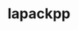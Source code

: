---
title: "lapackpp"
layout: cache
categories: [package, develop]
meta: {"compilers": ["cce@18.0.0", "gcc@11.4.0", "intel-oneapi-compilers@2025.1.0"], "num_specs": 121, "num_specs_by_stack": {"e4s": 67, "e4s-cray-rhel": 11, "e4s-neoverse-v2": 28, "e4s-oneapi": 15, "root": 121}, "oss": ["rhel8", "ubuntu22.04"], "platforms": ["linux"], "stacks": ["e4s", "e4s-cray-rhel", "e4s-neoverse-v2", "e4s-oneapi", "root"], "targets": ["neoverse_v2", "x86_64_v3"], "versions": ["2024.10.26"]}
spec_details: [{"compiler": "gcc@11.4.0", "hash": "2am6b25xgzrtehzpkh7sz2hjikqwtdkt", "os": "ubuntu22.04", "platform": "linux", "size": "-", "stacks": ["e4s", "root"], "target": "x86_64_v3", "variants": ["build_system=cmake", "build_type=Release", "~cuda", "generator=make", "~ipo", "~rocm", "+shared", "~sycl"], "versions": ["2024.10.26"]}, {"compiler": "gcc@11.4.0", "hash": "2p5kqngizk4hbfkeehpszgk6sxsvggzm", "os": "ubuntu22.04", "platform": "linux", "size": "-", "stacks": ["e4s", "root"], "target": "x86_64_v3", "variants": ["build_system=cmake", "build_type=Release", "~cuda", "generator=make", "~ipo", "~rocm", "+shared", "~sycl"], "versions": ["2024.10.26"]}, {"compiler": "cce@18.0.0", "hash": "2wd7jcrmb4leuca7rfkkukjtyiqsf2z7", "os": "rhel8", "platform": "linux", "size": "-", "stacks": ["e4s-cray-rhel", "root"], "target": "x86_64_v3", "variants": ["build_system=cmake", "build_type=Release", "~cuda", "generator=make", "~ipo", "~rocm", "+shared", "~sycl"], "versions": ["2024.10.26"]}, {"compiler": "gcc@11.4.0", "hash": "3sulznzfmpxrm52733gpu4xs3nfdwnwg", "os": "ubuntu22.04", "platform": "linux", "size": "-", "stacks": ["e4s", "root"], "target": "x86_64_v3", "variants": ["build_system=cmake", "build_type=Release", "+cuda", "cuda_arch:=80", "generator=make", "~ipo", "~rocm", "+shared", "~sycl"], "versions": ["2024.10.26"]}, {"compiler": "gcc@11.4.0", "hash": "3uwbhh2uynlnrkicyivd5w7ewrjaddrf", "os": "ubuntu22.04", "platform": "linux", "size": "-", "stacks": ["e4s-neoverse-v2", "root"], "target": "neoverse_v2", "variants": ["build_system=cmake", "build_type=Release", "~cuda", "generator=make", "~ipo", "~rocm", "+shared", "~sycl"], "versions": ["2024.10.26"]}, {"compiler": "gcc@11.4.0", "hash": "42jaxk6fa4tdiarbklhwxvblfhrbklne", "os": "ubuntu22.04", "platform": "linux", "size": "-", "stacks": ["e4s", "root"], "target": "x86_64_v3", "variants": ["build_system=cmake", "build_type=Release", "~cuda", "generator=make", "~ipo", "~rocm", "+shared", "~sycl"], "versions": ["2024.10.26"]}, {"compiler": "gcc@11.4.0", "hash": "4k3ugr3j6fzuwp37q744lrbog7fewbia", "os": "ubuntu22.04", "platform": "linux", "size": "-", "stacks": ["e4s-neoverse-v2", "root"], "target": "neoverse_v2", "variants": ["build_system=cmake", "build_type=Release", "~cuda", "generator=make", "~ipo", "~rocm", "+shared", "~sycl"], "versions": ["2024.10.26"]}, {"compiler": "gcc@11.4.0", "hash": "4q467dppm5bkh6hc7xgrk3q345imptw6", "os": "ubuntu22.04", "platform": "linux", "size": "-", "stacks": ["e4s-neoverse-v2", "root"], "target": "neoverse_v2", "variants": ["build_system=cmake", "build_type=Release", "+cuda", "cuda_arch:=90", "generator=make", "~ipo", "~rocm", "+shared", "~sycl"], "versions": ["2024.10.26"]}, {"compiler": "gcc@11.4.0", "hash": "4qwp4frk4hiojaykid6eyksacbdlpjkg", "os": "ubuntu22.04", "platform": "linux", "size": "-", "stacks": ["e4s-neoverse-v2", "root"], "target": "neoverse_v2", "variants": ["build_system=cmake", "build_type=Release", "~cuda", "generator=make", "~ipo", "~rocm", "+shared", "~sycl"], "versions": ["2024.10.26"]}, {"compiler": "gcc@11.4.0", "hash": "4tyodbnk2pc7xqwhd7ffahxo36pwnijl", "os": "ubuntu22.04", "platform": "linux", "size": "-", "stacks": ["e4s", "root"], "target": "x86_64_v3", "variants": ["build_system=cmake", "build_type=Release", "~cuda", "generator=make", "~ipo", "~rocm", "+shared", "~sycl"], "versions": ["2024.10.26"]}, {"compiler": "gcc@11.4.0", "hash": "4y2ygo43jlyhnef2qkiapqsdk2eqd5jw", "os": "ubuntu22.04", "platform": "linux", "size": "-", "stacks": ["e4s", "root"], "target": "x86_64_v3", "variants": ["amdgpu_target:=gfx90a", "build_system=cmake", "build_type=Release", "~cuda", "generator=make", "~ipo", "+rocm", "+shared", "~sycl"], "versions": ["2024.10.26"]}, {"compiler": "gcc@11.4.0", "hash": "5hnnazt34jzzwl5nfi52wmdldhong7o7", "os": "ubuntu22.04", "platform": "linux", "size": "-", "stacks": ["e4s-neoverse-v2", "root"], "target": "neoverse_v2", "variants": ["build_system=cmake", "build_type=Release", "~cuda", "generator=make", "~ipo", "~rocm", "+shared", "~sycl"], "versions": ["2024.10.26"]}, {"compiler": "gcc@11.4.0", "hash": "5p5icyu64eqscgtro32j2cussv7iixmn", "os": "ubuntu22.04", "platform": "linux", "size": "-", "stacks": ["e4s", "root"], "target": "x86_64_v3", "variants": ["build_system=cmake", "build_type=Release", "+cuda", "cuda_arch:=90", "generator=make", "~ipo", "~rocm", "+shared", "~sycl"], "versions": ["2024.10.26"]}, {"compiler": "gcc@11.4.0", "hash": "5rrhtubv2kbop52f7tdudgp3y62npqb3", "os": "ubuntu22.04", "platform": "linux", "size": "-", "stacks": ["e4s", "root"], "target": "x86_64_v3", "variants": ["amdgpu_target:=gfx90a", "build_system=cmake", "build_type=Release", "~cuda", "generator=make", "~ipo", "+rocm", "+shared", "~sycl"], "versions": ["2024.10.26"]}, {"compiler": "intel-oneapi-compilers@2025.1.0", "hash": "5v7grtd464rjqoyaqf7zkapghez6obvz", "os": "ubuntu22.04", "platform": "linux", "size": "-", "stacks": ["e4s-oneapi", "root"], "target": "x86_64_v3", "variants": ["build_system=cmake", "build_type=Release", "~cuda", "generator=make", "~ipo", "~rocm", "+shared", "~sycl"], "versions": ["2024.10.26"]}, {"compiler": "gcc@11.4.0", "hash": "67erbgxln7ikciyt6ulat3cqs63y4yv5", "os": "ubuntu22.04", "platform": "linux", "size": "-", "stacks": ["e4s-neoverse-v2", "root"], "target": "neoverse_v2", "variants": ["build_system=cmake", "build_type=Release", "+cuda", "cuda_arch:=90", "generator=make", "~ipo", "~rocm", "+shared", "~sycl"], "versions": ["2024.10.26"]}, {"compiler": "gcc@11.4.0", "hash": "776zdkn2fgupzga6ce5r3menmun3ylo6", "os": "ubuntu22.04", "platform": "linux", "size": "-", "stacks": ["e4s", "root"], "target": "x86_64_v3", "variants": ["build_system=cmake", "build_type=Release", "+cuda", "cuda_arch:=90", "generator=make", "~ipo", "~rocm", "+shared", "~sycl"], "versions": ["2024.10.26"]}, {"compiler": "gcc@11.4.0", "hash": "77yg4aqoyol3bf24qe52bdldma6pwzwr", "os": "ubuntu22.04", "platform": "linux", "size": "-", "stacks": ["e4s", "root"], "target": "x86_64_v3", "variants": ["amdgpu_target:=gfx90a", "build_system=cmake", "build_type=Release", "~cuda", "generator=make", "~ipo", "+rocm", "+shared", "~sycl"], "versions": ["2024.10.26"]}, {"compiler": "gcc@11.4.0", "hash": "7akge2piuufbqgtmsfjdhe6jpbfo6i2z", "os": "ubuntu22.04", "platform": "linux", "size": "-", "stacks": ["e4s", "root"], "target": "x86_64_v3", "variants": ["build_system=cmake", "build_type=Release", "+cuda", "cuda_arch:=90", "generator=make", "~ipo", "~rocm", "+shared", "~sycl"], "versions": ["2024.10.26"]}, {"compiler": "cce@18.0.0", "hash": "aiwgfaqcuuyukhb4dihmxq3y2ehsxlko", "os": "rhel8", "platform": "linux", "size": "-", "stacks": ["e4s-cray-rhel", "root"], "target": "x86_64_v3", "variants": ["build_system=cmake", "build_type=Release", "~cuda", "generator=make", "~ipo", "~rocm", "+shared", "~sycl"], "versions": ["2024.10.26"]}, {"compiler": "intel-oneapi-compilers@2025.1.0", "hash": "atldquewgapyjjcm63unse7y6kleloaw", "os": "ubuntu22.04", "platform": "linux", "size": "-", "stacks": ["e4s-oneapi", "root"], "target": "x86_64_v3", "variants": ["build_system=cmake", "build_type=Release", "~cuda", "generator=make", "~ipo", "~rocm", "+shared", "~sycl"], "versions": ["2024.10.26"]}, {"compiler": "gcc@11.4.0", "hash": "bafp2xwm7o5mtec64cuphpcifxboufir", "os": "ubuntu22.04", "platform": "linux", "size": "-", "stacks": ["e4s", "root"], "target": "x86_64_v3", "variants": ["build_system=cmake", "build_type=Release", "+cuda", "cuda_arch:=90", "generator=make", "~ipo", "~rocm", "+shared", "~sycl"], "versions": ["2024.10.26"]}, {"compiler": "gcc@11.4.0", "hash": "bahl3lpe7xslakx6uueum4duwpclz3ix", "os": "ubuntu22.04", "platform": "linux", "size": "-", "stacks": ["e4s", "root"], "target": "x86_64_v3", "variants": ["amdgpu_target:=gfx90a", "build_system=cmake", "build_type=Release", "~cuda", "generator=make", "~ipo", "+rocm", "+shared", "~sycl"], "versions": ["2024.10.26"]}, {"compiler": "gcc@11.4.0", "hash": "bcxflqolruge6b4n6ohy6y25e3edqk2c", "os": "ubuntu22.04", "platform": "linux", "size": "-", "stacks": ["e4s", "root"], "target": "x86_64_v3", "variants": ["build_system=cmake", "build_type=Release", "~cuda", "generator=make", "~ipo", "~rocm", "+shared", "~sycl"], "versions": ["2024.10.26"]}, {"compiler": "gcc@11.4.0", "hash": "bkbssx3euby7prv4bau7gqjqbqgfrxt5", "os": "ubuntu22.04", "platform": "linux", "size": "-", "stacks": ["e4s-neoverse-v2", "root"], "target": "neoverse_v2", "variants": ["build_system=cmake", "build_type=Release", "+cuda", "cuda_arch:=90", "generator=make", "~ipo", "~rocm", "+shared", "~sycl"], "versions": ["2024.10.26"]}, {"compiler": "intel-oneapi-compilers@2025.1.0", "hash": "bkrn5lvz6e2244bbtgzvas42cmdou4gy", "os": "ubuntu22.04", "platform": "linux", "size": "-", "stacks": ["e4s-oneapi", "root"], "target": "x86_64_v3", "variants": ["build_system=cmake", "build_type=Release", "~cuda", "generator=make", "~ipo", "~rocm", "+shared", "~sycl"], "versions": ["2024.10.26"]}, {"compiler": "cce@18.0.0", "hash": "bvmsj4exbjqwn6u2gj7tryhxddo5nt3d", "os": "rhel8", "platform": "linux", "size": "-", "stacks": ["e4s-cray-rhel", "root"], "target": "x86_64_v3", "variants": ["build_system=cmake", "build_type=Release", "~cuda", "generator=make", "~ipo", "~rocm", "+shared", "~sycl"], "versions": ["2024.10.26"]}, {"compiler": "gcc@11.4.0", "hash": "bxfr2usswvgaeidr4r6rsldmqt362bno", "os": "ubuntu22.04", "platform": "linux", "size": "-", "stacks": ["e4s-neoverse-v2", "root"], "target": "neoverse_v2", "variants": ["build_system=cmake", "build_type=Release", "+cuda", "cuda_arch:=90", "generator=make", "~ipo", "~rocm", "+shared", "~sycl"], "versions": ["2024.10.26"]}, {"compiler": "gcc@11.4.0", "hash": "c6zt4rmrun6e6vpry22qrjgmcob6ninc", "os": "ubuntu22.04", "platform": "linux", "size": "-", "stacks": ["e4s", "root"], "target": "x86_64_v3", "variants": ["amdgpu_target:=gfx90a", "build_system=cmake", "build_type=Release", "~cuda", "generator=make", "~ipo", "+rocm", "+shared", "~sycl"], "versions": ["2024.10.26"]}, {"compiler": "intel-oneapi-compilers@2025.1.0", "hash": "cf4ky24qfgr5or5j7os4funvuqjzq7mu", "os": "ubuntu22.04", "platform": "linux", "size": "-", "stacks": ["e4s-oneapi", "root"], "target": "x86_64_v3", "variants": ["build_system=cmake", "build_type=Release", "~cuda", "generator=make", "~ipo", "~rocm", "+shared", "~sycl"], "versions": ["2024.10.26"]}, {"compiler": "intel-oneapi-compilers@2025.1.0", "hash": "ckmle3ermlbpl5n6dopq4tser47zvcpt", "os": "ubuntu22.04", "platform": "linux", "size": "-", "stacks": ["e4s-oneapi", "root"], "target": "x86_64_v3", "variants": ["build_system=cmake", "build_type=Release", "~cuda", "generator=make", "~ipo", "~rocm", "+shared", "~sycl"], "versions": ["2024.10.26"]}, {"compiler": "cce@18.0.0", "hash": "cmkakozc57lh3w2wrnzmbp66rmbsm6ef", "os": "rhel8", "platform": "linux", "size": "-", "stacks": ["e4s-cray-rhel", "root"], "target": "x86_64_v3", "variants": ["build_system=cmake", "build_type=Release", "~cuda", "generator=make", "~ipo", "~rocm", "+shared", "~sycl"], "versions": ["2024.10.26"]}, {"compiler": "gcc@11.4.0", "hash": "cqjgudv4qbdjempxtgxws2nbua56miif", "os": "ubuntu22.04", "platform": "linux", "size": "-", "stacks": ["e4s-neoverse-v2", "root"], "target": "neoverse_v2", "variants": ["build_system=cmake", "build_type=Release", "+cuda", "cuda_arch:=90", "generator=make", "~ipo", "~rocm", "+shared", "~sycl"], "versions": ["2024.10.26"]}, {"compiler": "gcc@11.4.0", "hash": "cqks4xhu5lfz57hlpw5lcxfsk4ifgb3t", "os": "ubuntu22.04", "platform": "linux", "size": "-", "stacks": ["e4s", "root"], "target": "x86_64_v3", "variants": ["build_system=cmake", "build_type=Release", "+cuda", "cuda_arch:=80", "generator=make", "~ipo", "~rocm", "+shared", "~sycl"], "versions": ["2024.10.26"]}, {"compiler": "intel-oneapi-compilers@2025.1.0", "hash": "czoi2qhvyaky7lwt56xt2j5v6rili4iv", "os": "ubuntu22.04", "platform": "linux", "size": "-", "stacks": ["e4s-oneapi", "root"], "target": "x86_64_v3", "variants": ["build_system=cmake", "build_type=Release", "~cuda", "generator=make", "~ipo", "~rocm", "+shared", "~sycl"], "versions": ["2024.10.26"]}, {"compiler": "gcc@11.4.0", "hash": "drgghoi4d44rtkf4gfwz3qjybpfpp36h", "os": "ubuntu22.04", "platform": "linux", "size": "-", "stacks": ["e4s", "root"], "target": "x86_64_v3", "variants": ["amdgpu_target:=gfx90a", "build_system=cmake", "build_type=Release", "~cuda", "generator=make", "~ipo", "+rocm", "+shared", "~sycl"], "versions": ["2024.10.26"]}, {"compiler": "gcc@11.4.0", "hash": "dxuw6nqzttrmwtgwh3fjet4f2e2pe23v", "os": "ubuntu22.04", "platform": "linux", "size": "-", "stacks": ["e4s", "root"], "target": "x86_64_v3", "variants": ["build_system=cmake", "build_type=Release", "+cuda", "cuda_arch:=80", "generator=make", "~ipo", "~rocm", "+shared", "~sycl"], "versions": ["2024.10.26"]}, {"compiler": "gcc@11.4.0", "hash": "e5f2dtcqf3up7hegdz7zkud3caliaq6u", "os": "ubuntu22.04", "platform": "linux", "size": "-", "stacks": ["e4s", "root"], "target": "x86_64_v3", "variants": ["build_system=cmake", "build_type=Release", "+cuda", "cuda_arch:=90", "generator=make", "~ipo", "~rocm", "+shared", "~sycl"], "versions": ["2024.10.26"]}, {"compiler": "gcc@11.4.0", "hash": "e7cqhnka52dgmk5kpot7sfz75rj4g32b", "os": "ubuntu22.04", "platform": "linux", "size": "-", "stacks": ["e4s", "root"], "target": "x86_64_v3", "variants": ["amdgpu_target:=gfx90a", "build_system=cmake", "build_type=Release", "~cuda", "generator=make", "~ipo", "+rocm", "+shared", "~sycl"], "versions": ["2024.10.26"]}, {"compiler": "gcc@11.4.0", "hash": "eqd3xinll6vq5zclc7ljyb6fbltjwsw5", "os": "ubuntu22.04", "platform": "linux", "size": "-", "stacks": ["e4s", "root"], "target": "x86_64_v3", "variants": ["build_system=cmake", "build_type=Release", "~cuda", "generator=make", "~ipo", "~rocm", "+shared", "~sycl"], "versions": ["2024.10.26"]}, {"compiler": "gcc@11.4.0", "hash": "etvoufd42mfkl3sdxrwrsw2j2rypfgo5", "os": "ubuntu22.04", "platform": "linux", "size": "-", "stacks": ["e4s", "root"], "target": "x86_64_v3", "variants": ["build_system=cmake", "build_type=Release", "+cuda", "cuda_arch:=80", "generator=make", "~ipo", "~rocm", "+shared", "~sycl"], "versions": ["2024.10.26"]}, {"compiler": "gcc@11.4.0", "hash": "f45zblmpae4e7azq3p4bx6ffj3fyun4k", "os": "ubuntu22.04", "platform": "linux", "size": "-", "stacks": ["e4s", "root"], "target": "x86_64_v3", "variants": ["amdgpu_target:=gfx90a", "build_system=cmake", "build_type=Release", "~cuda", "generator=make", "~ipo", "+rocm", "+shared", "~sycl"], "versions": ["2024.10.26"]}, {"compiler": "cce@18.0.0", "hash": "f6sgeanmgfeiaijorsagzrnx46td4bdl", "os": "rhel8", "platform": "linux", "size": "-", "stacks": ["e4s-cray-rhel", "root"], "target": "x86_64_v3", "variants": ["build_system=cmake", "build_type=Release", "~cuda", "generator=make", "~ipo", "~rocm", "+shared", "~sycl"], "versions": ["2024.10.26"]}, {"compiler": "cce@18.0.0", "hash": "feolkyoqidf237bib7ozkg57sycenlgg", "os": "rhel8", "platform": "linux", "size": "-", "stacks": ["e4s-cray-rhel", "root"], "target": "x86_64_v3", "variants": ["build_system=cmake", "build_type=Release", "~cuda", "generator=make", "~ipo", "~rocm", "+shared", "~sycl"], "versions": ["2024.10.26"]}, {"compiler": "gcc@11.4.0", "hash": "fh4djeybxr7lmkigtbke6khcj76e4zny", "os": "ubuntu22.04", "platform": "linux", "size": "-", "stacks": ["e4s", "root"], "target": "x86_64_v3", "variants": ["build_system=cmake", "build_type=Release", "+cuda", "cuda_arch:=90", "generator=make", "~ipo", "~rocm", "+shared", "~sycl"], "versions": ["2024.10.26"]}, {"compiler": "gcc@11.4.0", "hash": "fhutqb2f6obql76elp53ubov6hcykjzb", "os": "ubuntu22.04", "platform": "linux", "size": "-", "stacks": ["e4s", "root"], "target": "x86_64_v3", "variants": ["build_system=cmake", "build_type=Release", "+cuda", "cuda_arch:=90", "generator=make", "~ipo", "~rocm", "+shared", "~sycl"], "versions": ["2024.10.26"]}, {"compiler": "cce@18.0.0", "hash": "fjcwliqbqaycewbkkl2ui2akv66zdm3w", "os": "rhel8", "platform": "linux", "size": "-", "stacks": ["e4s-cray-rhel", "root"], "target": "x86_64_v3", "variants": ["build_system=cmake", "build_type=Release", "~cuda", "generator=make", "~ipo", "~rocm", "+shared", "~sycl"], "versions": ["2024.10.26"]}, {"compiler": "gcc@11.4.0", "hash": "fk5imfefuqa5t6udwqznthh62tmnvcfw", "os": "ubuntu22.04", "platform": "linux", "size": "-", "stacks": ["e4s-neoverse-v2", "root"], "target": "neoverse_v2", "variants": ["build_system=cmake", "build_type=Release", "~cuda", "generator=make", "~ipo", "~rocm", "+shared", "~sycl"], "versions": ["2024.10.26"]}, {"compiler": "gcc@11.4.0", "hash": "fk5jammqsqdlotduqbks676oi5k2uxk6", "os": "ubuntu22.04", "platform": "linux", "size": "-", "stacks": ["e4s", "root"], "target": "x86_64_v3", "variants": ["build_system=cmake", "build_type=Release", "+cuda", "cuda_arch:=90", "generator=make", "~ipo", "~rocm", "+shared", "~sycl"], "versions": ["2024.10.26"]}, {"compiler": "gcc@11.4.0", "hash": "fodpv4isae2ym3a7soots4bdrodswfka", "os": "ubuntu22.04", "platform": "linux", "size": "-", "stacks": ["e4s", "root"], "target": "x86_64_v3", "variants": ["amdgpu_target:=gfx90a", "build_system=cmake", "build_type=Release", "~cuda", "generator=make", "~ipo", "+rocm", "+shared", "~sycl"], "versions": ["2024.10.26"]}, {"compiler": "gcc@11.4.0", "hash": "fzgxwkx4yubpcvizk3xem246vlqi4rdp", "os": "ubuntu22.04", "platform": "linux", "size": "-", "stacks": ["e4s", "root"], "target": "x86_64_v3", "variants": ["amdgpu_target:=gfx90a", "build_system=cmake", "build_type=Release", "~cuda", "generator=make", "~ipo", "+rocm", "+shared", "~sycl"], "versions": ["2024.10.26"]}, {"compiler": "gcc@11.4.0", "hash": "g3fjq2fpdn76flpu26yujfkkm2xdv36v", "os": "ubuntu22.04", "platform": "linux", "size": "-", "stacks": ["e4s", "root"], "target": "x86_64_v3", "variants": ["build_system=cmake", "build_type=Release", "+cuda", "cuda_arch:=80", "generator=make", "~ipo", "~rocm", "+shared", "~sycl"], "versions": ["2024.10.26"]}, {"compiler": "gcc@11.4.0", "hash": "ggm7xxvl5fq632koihjvpxa34fwgviws", "os": "ubuntu22.04", "platform": "linux", "size": "-", "stacks": ["e4s", "root"], "target": "x86_64_v3", "variants": ["amdgpu_target:=gfx90a", "build_system=cmake", "build_type=Release", "~cuda", "generator=make", "~ipo", "+rocm", "+shared", "~sycl"], "versions": ["2024.10.26"]}, {"compiler": "gcc@11.4.0", "hash": "gqxeujw5kcbj7lysdwomfoabkros3k2p", "os": "ubuntu22.04", "platform": "linux", "size": "-", "stacks": ["e4s", "root"], "target": "x86_64_v3", "variants": ["amdgpu_target:=gfx90a", "build_system=cmake", "build_type=Release", "~cuda", "generator=make", "~ipo", "+rocm", "+shared", "~sycl"], "versions": ["2024.10.26"]}, {"compiler": "gcc@11.4.0", "hash": "gyithhd5raf5mateurtjkbs7un23wowj", "os": "ubuntu22.04", "platform": "linux", "size": "-", "stacks": ["e4s-neoverse-v2", "root"], "target": "neoverse_v2", "variants": ["build_system=cmake", "build_type=Release", "~cuda", "generator=make", "~ipo", "~rocm", "+shared", "~sycl"], "versions": ["2024.10.26"]}, {"compiler": "gcc@11.4.0", "hash": "h7hdr3deezlvhaulb5wwcgat5ubb6iaq", "os": "ubuntu22.04", "platform": "linux", "size": "-", "stacks": ["e4s", "root"], "target": "x86_64_v3", "variants": ["build_system=cmake", "build_type=Release", "+cuda", "cuda_arch:=80", "generator=make", "~ipo", "~rocm", "+shared", "~sycl"], "versions": ["2024.10.26"]}, {"compiler": "gcc@11.4.0", "hash": "hhhssmqmcuortgpheckkurqto453em3k", "os": "ubuntu22.04", "platform": "linux", "size": "-", "stacks": ["e4s", "root"], "target": "x86_64_v3", "variants": ["build_system=cmake", "build_type=Release", "+cuda", "cuda_arch:=90", "generator=make", "~ipo", "~rocm", "+shared", "~sycl"], "versions": ["2024.10.26"]}, {"compiler": "gcc@11.4.0", "hash": "hxtgkh2s6dy3at55r5tgu2htzdjr6kub", "os": "ubuntu22.04", "platform": "linux", "size": "-", "stacks": ["e4s-neoverse-v2", "root"], "target": "neoverse_v2", "variants": ["build_system=cmake", "build_type=Release", "~cuda", "generator=make", "~ipo", "~rocm", "+shared", "~sycl"], "versions": ["2024.10.26"]}, {"compiler": "gcc@11.4.0", "hash": "i74f3cvojn56kopn6onbs7bx5b7rd75v", "os": "ubuntu22.04", "platform": "linux", "size": "-", "stacks": ["e4s", "root"], "target": "x86_64_v3", "variants": ["build_system=cmake", "build_type=Release", "+cuda", "cuda_arch:=90", "generator=make", "~ipo", "~rocm", "+shared", "~sycl"], "versions": ["2024.10.26"]}, {"compiler": "gcc@11.4.0", "hash": "imeqywee4htph6qanbvlualwvdr53vu5", "os": "ubuntu22.04", "platform": "linux", "size": "-", "stacks": ["e4s", "root"], "target": "x86_64_v3", "variants": ["build_system=cmake", "build_type=Release", "~cuda", "generator=make", "~ipo", "~rocm", "+shared", "~sycl"], "versions": ["2024.10.26"]}, {"compiler": "gcc@11.4.0", "hash": "irtwpkd6bzu5dbiubbhk3s26u34ba2by", "os": "ubuntu22.04", "platform": "linux", "size": "-", "stacks": ["e4s", "root"], "target": "x86_64_v3", "variants": ["build_system=cmake", "build_type=Release", "+cuda", "cuda_arch:=80", "generator=make", "~ipo", "~rocm", "+shared", "~sycl"], "versions": ["2024.10.26"]}, {"compiler": "cce@18.0.0", "hash": "iv5u3xffyqo5xmqo7wfzmkp4ch4kjvlh", "os": "rhel8", "platform": "linux", "size": "-", "stacks": ["e4s-cray-rhel", "root"], "target": "x86_64_v3", "variants": ["build_system=cmake", "build_type=Release", "~cuda", "generator=make", "~ipo", "~rocm", "+shared", "~sycl"], "versions": ["2024.10.26"]}, {"compiler": "gcc@11.4.0", "hash": "ivw32xvazexv5xguawlndned2cxwtd2r", "os": "ubuntu22.04", "platform": "linux", "size": "-", "stacks": ["e4s", "root"], "target": "x86_64_v3", "variants": ["build_system=cmake", "build_type=Release", "+cuda", "cuda_arch:=80", "generator=make", "~ipo", "~rocm", "+shared", "~sycl"], "versions": ["2024.10.26"]}, {"compiler": "gcc@11.4.0", "hash": "iyzauo3munqyujjfit6wnec2llibeav4", "os": "ubuntu22.04", "platform": "linux", "size": "-", "stacks": ["e4s-neoverse-v2", "root"], "target": "neoverse_v2", "variants": ["build_system=cmake", "build_type=Release", "+cuda", "cuda_arch:=90", "generator=make", "~ipo", "~rocm", "+shared", "~sycl"], "versions": ["2024.10.26"]}, {"compiler": "gcc@11.4.0", "hash": "jek4mn46u6zhaviacptwhhbxev37hwpw", "os": "ubuntu22.04", "platform": "linux", "size": "-", "stacks": ["e4s", "root"], "target": "x86_64_v3", "variants": ["amdgpu_target:=gfx90a", "build_system=cmake", "build_type=Release", "~cuda", "generator=make", "~ipo", "+rocm", "+shared", "~sycl"], "versions": ["2024.10.26"]}, {"compiler": "gcc@11.4.0", "hash": "jlne5gqvddviahmbadjkpvxr4xndk4mg", "os": "ubuntu22.04", "platform": "linux", "size": "-", "stacks": ["e4s", "root"], "target": "x86_64_v3", "variants": ["amdgpu_target:=gfx90a", "build_system=cmake", "build_type=Release", "~cuda", "generator=make", "~ipo", "+rocm", "+shared", "~sycl"], "versions": ["2024.10.26"]}, {"compiler": "gcc@11.4.0", "hash": "jsrir2pksxjerordsnkdctudm52qeqq6", "os": "ubuntu22.04", "platform": "linux", "size": "-", "stacks": ["e4s", "root"], "target": "x86_64_v3", "variants": ["build_system=cmake", "build_type=Release", "+cuda", "cuda_arch:=90", "generator=make", "~ipo", "~rocm", "+shared", "~sycl"], "versions": ["2024.10.26"]}, {"compiler": "gcc@11.4.0", "hash": "k75oty466omx56f2gev25bph75kohr24", "os": "ubuntu22.04", "platform": "linux", "size": "-", "stacks": ["e4s", "root"], "target": "x86_64_v3", "variants": ["build_system=cmake", "build_type=Release", "~cuda", "generator=make", "~ipo", "~rocm", "+shared", "~sycl"], "versions": ["2024.10.26"]}, {"compiler": "gcc@11.4.0", "hash": "lbxqqhvqx76r7ny4gz72hevrp6w7jflw", "os": "ubuntu22.04", "platform": "linux", "size": "-", "stacks": ["e4s-neoverse-v2", "root"], "target": "neoverse_v2", "variants": ["build_system=cmake", "build_type=Release", "~cuda", "generator=make", "~ipo", "~rocm", "+shared", "~sycl"], "versions": ["2024.10.26"]}, {"compiler": "gcc@11.4.0", "hash": "luqnyy6b7lldyaajrywo5ncrapfri7yy", "os": "ubuntu22.04", "platform": "linux", "size": "-", "stacks": ["e4s", "root"], "target": "x86_64_v3", "variants": ["build_system=cmake", "build_type=Release", "+cuda", "cuda_arch:=80", "generator=make", "~ipo", "~rocm", "+shared", "~sycl"], "versions": ["2024.10.26"]}, {"compiler": "intel-oneapi-compilers@2025.1.0", "hash": "lxkweeq4yd2ama3dytckrtf2xgl24h65", "os": "ubuntu22.04", "platform": "linux", "size": "-", "stacks": ["e4s-oneapi", "root"], "target": "x86_64_v3", "variants": ["build_system=cmake", "build_type=Release", "~cuda", "generator=make", "~ipo", "~rocm", "+shared", "~sycl"], "versions": ["2024.10.26"]}, {"compiler": "gcc@11.4.0", "hash": "lysqx24u7csklrihrmlja4mwlfttrd7u", "os": "ubuntu22.04", "platform": "linux", "size": "-", "stacks": ["e4s", "root"], "target": "x86_64_v3", "variants": ["build_system=cmake", "build_type=Release", "+cuda", "cuda_arch:=80", "generator=make", "~ipo", "~rocm", "+shared", "~sycl"], "versions": ["2024.10.26"]}, {"compiler": "gcc@11.4.0", "hash": "lyugtgqqmriw3myhdwy46nmadczqtc7f", "os": "ubuntu22.04", "platform": "linux", "size": "-", "stacks": ["e4s-neoverse-v2", "root"], "target": "neoverse_v2", "variants": ["build_system=cmake", "build_type=Release", "+cuda", "cuda_arch:=90", "generator=make", "~ipo", "~rocm", "+shared", "~sycl"], "versions": ["2024.10.26"]}, {"compiler": "gcc@11.4.0", "hash": "mefo552jcw3f7pv4zqxfft7rhswvl3fb", "os": "ubuntu22.04", "platform": "linux", "size": "-", "stacks": ["e4s", "root"], "target": "x86_64_v3", "variants": ["build_system=cmake", "build_type=Release", "+cuda", "cuda_arch:=80", "generator=make", "~ipo", "~rocm", "+shared", "~sycl"], "versions": ["2024.10.26"]}, {"compiler": "gcc@11.4.0", "hash": "mjmxxmunuofido6oxauzxbeg7ytbhy64", "os": "ubuntu22.04", "platform": "linux", "size": "-", "stacks": ["e4s", "root"], "target": "x86_64_v3", "variants": ["amdgpu_target:=gfx90a", "build_system=cmake", "build_type=Release", "~cuda", "generator=make", "~ipo", "+rocm", "+shared", "~sycl"], "versions": ["2024.10.26"]}, {"compiler": "gcc@11.4.0", "hash": "mv57roklhra5whp7cxbovjvartuqvzss", "os": "ubuntu22.04", "platform": "linux", "size": "-", "stacks": ["e4s", "root"], "target": "x86_64_v3", "variants": ["build_system=cmake", "build_type=Release", "+cuda", "cuda_arch:=90", "generator=make", "~ipo", "~rocm", "+shared", "~sycl"], "versions": ["2024.10.26"]}, {"compiler": "gcc@11.4.0", "hash": "njhvltms7bliumbmpjvt5qvtpa4ehtee", "os": "ubuntu22.04", "platform": "linux", "size": "-", "stacks": ["e4s-neoverse-v2", "root"], "target": "neoverse_v2", "variants": ["build_system=cmake", "build_type=Release", "+cuda", "cuda_arch:=90", "generator=make", "~ipo", "~rocm", "+shared", "~sycl"], "versions": ["2024.10.26"]}, {"compiler": "gcc@11.4.0", "hash": "nsg7yrka5akmggacsggkw63k3q22nhlj", "os": "ubuntu22.04", "platform": "linux", "size": "-", "stacks": ["e4s-neoverse-v2", "root"], "target": "neoverse_v2", "variants": ["build_system=cmake", "build_type=Release", "+cuda", "cuda_arch:=90", "generator=make", "~ipo", "~rocm", "+shared", "~sycl"], "versions": ["2024.10.26"]}, {"compiler": "gcc@11.4.0", "hash": "o45ucqdtvz5xhcmjvkpjkdfdw5yvllv2", "os": "ubuntu22.04", "platform": "linux", "size": "-", "stacks": ["e4s-neoverse-v2", "root"], "target": "neoverse_v2", "variants": ["build_system=cmake", "build_type=Release", "+cuda", "cuda_arch:=90", "generator=make", "~ipo", "~rocm", "+shared", "~sycl"], "versions": ["2024.10.26"]}, {"compiler": "gcc@11.4.0", "hash": "o65eu56bsjtlokeelygoy2p7jcvc33za", "os": "ubuntu22.04", "platform": "linux", "size": "-", "stacks": ["e4s", "root"], "target": "x86_64_v3", "variants": ["build_system=cmake", "build_type=Release", "~cuda", "generator=make", "~ipo", "~rocm", "+shared", "~sycl"], "versions": ["2024.10.26"]}, {"compiler": "gcc@11.4.0", "hash": "oekoghndwecbda6a65cwfmnhujxxol7t", "os": "ubuntu22.04", "platform": "linux", "size": "-", "stacks": ["e4s-neoverse-v2", "root"], "target": "neoverse_v2", "variants": ["build_system=cmake", "build_type=Release", "~cuda", "generator=make", "~ipo", "~rocm", "+shared", "~sycl"], "versions": ["2024.10.26"]}, {"compiler": "intel-oneapi-compilers@2025.1.0", "hash": "p3fj2tbxa6d47b422vj66ov4f42bgxnp", "os": "ubuntu22.04", "platform": "linux", "size": "-", "stacks": ["e4s-oneapi", "root"], "target": "x86_64_v3", "variants": ["build_system=cmake", "build_type=Release", "~cuda", "generator=make", "~ipo", "~rocm", "+shared", "~sycl"], "versions": ["2024.10.26"]}, {"compiler": "gcc@11.4.0", "hash": "pesvw7qvbcbjqx5f6mzuz4bhb4wq53zq", "os": "ubuntu22.04", "platform": "linux", "size": "-", "stacks": ["e4s", "root"], "target": "x86_64_v3", "variants": ["build_system=cmake", "build_type=Release", "~cuda", "generator=make", "~ipo", "~rocm", "+shared", "~sycl"], "versions": ["2024.10.26"]}, {"compiler": "gcc@11.4.0", "hash": "pfarrlyhc2i5ux22jilwlmc2jnpnlupb", "os": "ubuntu22.04", "platform": "linux", "size": "-", "stacks": ["e4s-neoverse-v2", "root"], "target": "neoverse_v2", "variants": ["build_system=cmake", "build_type=Release", "~cuda", "generator=make", "~ipo", "~rocm", "+shared", "~sycl"], "versions": ["2024.10.26"]}, {"compiler": "gcc@11.4.0", "hash": "phxlv2t7mg2pkcyr5gmdlouqbnxeqlhs", "os": "ubuntu22.04", "platform": "linux", "size": "-", "stacks": ["e4s-neoverse-v2", "root"], "target": "neoverse_v2", "variants": ["build_system=cmake", "build_type=Release", "+cuda", "cuda_arch:=90", "generator=make", "~ipo", "~rocm", "+shared", "~sycl"], "versions": ["2024.10.26"]}, {"compiler": "gcc@11.4.0", "hash": "qi4gbxkjb2m5m5vz4zfh4jczmpt4fppn", "os": "ubuntu22.04", "platform": "linux", "size": "-", "stacks": ["e4s-neoverse-v2", "root"], "target": "neoverse_v2", "variants": ["build_system=cmake", "build_type=Release", "+cuda", "cuda_arch:=90", "generator=make", "~ipo", "~rocm", "+shared", "~sycl"], "versions": ["2024.10.26"]}, {"compiler": "gcc@11.4.0", "hash": "qmgzerht5ktagivgzr6wiuajqofnvvgh", "os": "ubuntu22.04", "platform": "linux", "size": "-", "stacks": ["e4s-neoverse-v2", "root"], "target": "neoverse_v2", "variants": ["build_system=cmake", "build_type=Release", "+cuda", "cuda_arch:=90", "generator=make", "~ipo", "~rocm", "+shared", "~sycl"], "versions": ["2024.10.26"]}, {"compiler": "gcc@11.4.0", "hash": "qmx2kjarcela4tbzdiwy2emhjo3vkqpy", "os": "ubuntu22.04", "platform": "linux", "size": "-", "stacks": ["e4s", "root"], "target": "x86_64_v3", "variants": ["build_system=cmake", "build_type=Release", "~cuda", "generator=make", "~ipo", "~rocm", "+shared", "~sycl"], "versions": ["2024.10.26"]}, {"compiler": "intel-oneapi-compilers@2025.1.0", "hash": "qxnxqbhazrvqkq24ibyd4md3amstsgtc", "os": "ubuntu22.04", "platform": "linux", "size": "-", "stacks": ["e4s-oneapi", "root"], "target": "x86_64_v3", "variants": ["build_system=cmake", "build_type=Release", "~cuda", "generator=make", "~ipo", "~rocm", "+shared", "~sycl"], "versions": ["2024.10.26"]}, {"compiler": "intel-oneapi-compilers@2025.1.0", "hash": "r6u6uxcl5boavxqi46agnfvf3vegcxcc", "os": "ubuntu22.04", "platform": "linux", "size": "-", "stacks": ["e4s-oneapi", "root"], "target": "x86_64_v3", "variants": ["build_system=cmake", "build_type=Release", "~cuda", "generator=make", "~ipo", "~rocm", "+shared", "~sycl"], "versions": ["2024.10.26"]}, {"compiler": "gcc@11.4.0", "hash": "rds46l7lhz7ypds7b6m2usu3ajshwu7a", "os": "ubuntu22.04", "platform": "linux", "size": "-", "stacks": ["e4s", "root"], "target": "x86_64_v3", "variants": ["amdgpu_target:=gfx90a", "build_system=cmake", "build_type=Release", "~cuda", "generator=make", "~ipo", "+rocm", "+shared", "~sycl"], "versions": ["2024.10.26"]}, {"compiler": "gcc@11.4.0", "hash": "re3fbfzbmgpkwyehaaow4p3h7vvtqnni", "os": "ubuntu22.04", "platform": "linux", "size": "-", "stacks": ["e4s-neoverse-v2", "root"], "target": "neoverse_v2", "variants": ["build_system=cmake", "build_type=Release", "+cuda", "cuda_arch:=90", "generator=make", "~ipo", "~rocm", "+shared", "~sycl"], "versions": ["2024.10.26"]}, {"compiler": "gcc@11.4.0", "hash": "ro4utevl2eaer2gz72ajbhhldjc36kxk", "os": "ubuntu22.04", "platform": "linux", "size": "-", "stacks": ["e4s", "root"], "target": "x86_64_v3", "variants": ["amdgpu_target:=gfx90a", "build_system=cmake", "build_type=Release", "~cuda", "generator=make", "~ipo", "+rocm", "+shared", "~sycl"], "versions": ["2024.10.26"]}, {"compiler": "intel-oneapi-compilers@2025.1.0", "hash": "rpdoqwlwpzstzqsd7fbu7y7gmaukuggb", "os": "ubuntu22.04", "platform": "linux", "size": "-", "stacks": ["e4s-oneapi", "root"], "target": "x86_64_v3", "variants": ["build_system=cmake", "build_type=Release", "~cuda", "generator=make", "~ipo", "~rocm", "+shared", "~sycl"], "versions": ["2024.10.26"]}, {"compiler": "gcc@11.4.0", "hash": "rqqi7pskbx6abfmloijjevdhqvpuqggb", "os": "ubuntu22.04", "platform": "linux", "size": "-", "stacks": ["e4s-neoverse-v2", "root"], "target": "neoverse_v2", "variants": ["build_system=cmake", "build_type=Release", "~cuda", "generator=make", "~ipo", "~rocm", "+shared", "~sycl"], "versions": ["2024.10.26"]}, {"compiler": "gcc@11.4.0", "hash": "sghncpxexchdkofdqwfobujdvbt2utjk", "os": "ubuntu22.04", "platform": "linux", "size": "-", "stacks": ["e4s-neoverse-v2", "root"], "target": "neoverse_v2", "variants": ["build_system=cmake", "build_type=Release", "~cuda", "generator=make", "~ipo", "~rocm", "+shared", "~sycl"], "versions": ["2024.10.26"]}, {"compiler": "gcc@11.4.0", "hash": "slyz7svbys4orm5mlolj6pzdagrjssew", "os": "ubuntu22.04", "platform": "linux", "size": "-", "stacks": ["e4s-neoverse-v2", "root"], "target": "neoverse_v2", "variants": ["build_system=cmake", "build_type=Release", "~cuda", "generator=make", "~ipo", "~rocm", "+shared", "~sycl"], "versions": ["2024.10.26"]}, {"compiler": "gcc@11.4.0", "hash": "sqpmvsi7c5mudjrz5xzdv7rts6ki435i", "os": "ubuntu22.04", "platform": "linux", "size": "-", "stacks": ["e4s", "root"], "target": "x86_64_v3", "variants": ["build_system=cmake", "build_type=Release", "~cuda", "generator=make", "~ipo", "~rocm", "+shared", "~sycl"], "versions": ["2024.10.26"]}, {"compiler": "intel-oneapi-compilers@2025.1.0", "hash": "sseriwonixdigqc6kd3pgni2dm2jclfn", "os": "ubuntu22.04", "platform": "linux", "size": "-", "stacks": ["e4s-oneapi", "root"], "target": "x86_64_v3", "variants": ["build_system=cmake", "build_type=Release", "~cuda", "generator=make", "~ipo", "~rocm", "+shared", "~sycl"], "versions": ["2024.10.26"]}, {"compiler": "gcc@11.4.0", "hash": "t2iqqn4uaibrzljad7t3emwnkgvitnzn", "os": "ubuntu22.04", "platform": "linux", "size": "-", "stacks": ["e4s", "root"], "target": "x86_64_v3", "variants": ["amdgpu_target:=gfx90a", "build_system=cmake", "build_type=Release", "~cuda", "generator=make", "~ipo", "+rocm", "+shared", "~sycl"], "versions": ["2024.10.26"]}, {"compiler": "cce@18.0.0", "hash": "thd3ibxkabhrv4njkddutq2srv4ieyus", "os": "rhel8", "platform": "linux", "size": "-", "stacks": ["e4s-cray-rhel", "root"], "target": "x86_64_v3", "variants": ["build_system=cmake", "build_type=Release", "~cuda", "generator=make", "~ipo", "~rocm", "+shared", "~sycl"], "versions": ["2024.10.26"]}, {"compiler": "cce@18.0.0", "hash": "tjmnisfqmwqtgyi5we3z72xv7dozzfnc", "os": "rhel8", "platform": "linux", "size": "-", "stacks": ["e4s-cray-rhel", "root"], "target": "x86_64_v3", "variants": ["build_system=cmake", "build_type=Release", "~cuda", "generator=make", "~ipo", "~rocm", "+shared", "~sycl"], "versions": ["2024.10.26"]}, {"compiler": "gcc@11.4.0", "hash": "u6exdnr6mc6xwjd6gp3csrfyr3wwgmw5", "os": "ubuntu22.04", "platform": "linux", "size": "-", "stacks": ["e4s", "root"], "target": "x86_64_v3", "variants": ["amdgpu_target:=gfx90a", "build_system=cmake", "build_type=Release", "~cuda", "generator=make", "~ipo", "+rocm", "+shared", "~sycl"], "versions": ["2024.10.26"]}, {"compiler": "gcc@11.4.0", "hash": "ugme4byzsd2taxkiswydy22zljy6vg6t", "os": "ubuntu22.04", "platform": "linux", "size": "-", "stacks": ["e4s", "root"], "target": "x86_64_v3", "variants": ["build_system=cmake", "build_type=Release", "+cuda", "cuda_arch:=80", "generator=make", "~ipo", "~rocm", "+shared", "~sycl"], "versions": ["2024.10.26"]}, {"compiler": "intel-oneapi-compilers@2025.1.0", "hash": "unpeltojndtpfx77hko2yutvp7xezu2x", "os": "ubuntu22.04", "platform": "linux", "size": "-", "stacks": ["e4s-oneapi", "root"], "target": "x86_64_v3", "variants": ["build_system=cmake", "build_type=Release", "~cuda", "generator=make", "~ipo", "~rocm", "+shared", "~sycl"], "versions": ["2024.10.26"]}, {"compiler": "gcc@11.4.0", "hash": "urpcyqq2vntscaezp4kggsdxcfq4ytxw", "os": "ubuntu22.04", "platform": "linux", "size": "-", "stacks": ["e4s", "root"], "target": "x86_64_v3", "variants": ["build_system=cmake", "build_type=Release", "+cuda", "cuda_arch:=90", "generator=make", "~ipo", "~rocm", "+shared", "~sycl"], "versions": ["2024.10.26"]}, {"compiler": "gcc@11.4.0", "hash": "vezwmpnpbvytmnzwrfbayqzppok4vuhm", "os": "ubuntu22.04", "platform": "linux", "size": "-", "stacks": ["e4s", "root"], "target": "x86_64_v3", "variants": ["amdgpu_target:=gfx90a", "build_system=cmake", "build_type=Release", "~cuda", "generator=make", "~ipo", "+rocm", "+shared", "~sycl"], "versions": ["2024.10.26"]}, {"compiler": "intel-oneapi-compilers@2025.1.0", "hash": "vfb5mzkgxtu3nbdtzvzh5oame5b4ag53", "os": "ubuntu22.04", "platform": "linux", "size": "-", "stacks": ["e4s-oneapi", "root"], "target": "x86_64_v3", "variants": ["build_system=cmake", "build_type=Release", "~cuda", "generator=make", "~ipo", "~rocm", "+shared", "~sycl"], "versions": ["2024.10.26"]}, {"compiler": "gcc@11.4.0", "hash": "vjggwvkvzyjmvdaw5tqcc3pnw6dl4q25", "os": "ubuntu22.04", "platform": "linux", "size": "-", "stacks": ["e4s", "root"], "target": "x86_64_v3", "variants": ["build_system=cmake", "build_type=Release", "+cuda", "cuda_arch:=80", "generator=make", "~ipo", "~rocm", "+shared", "~sycl"], "versions": ["2024.10.26"]}, {"compiler": "gcc@11.4.0", "hash": "w7ghopum6vgn355y5ll2x2ugdc5rrqs5", "os": "ubuntu22.04", "platform": "linux", "size": "-", "stacks": ["e4s-neoverse-v2", "root"], "target": "neoverse_v2", "variants": ["build_system=cmake", "build_type=Release", "+cuda", "cuda_arch:=90", "generator=make", "~ipo", "~rocm", "+shared", "~sycl"], "versions": ["2024.10.26"]}, {"compiler": "gcc@11.4.0", "hash": "x3zkxscwsqpeukah7qbm24poyvskpi2r", "os": "ubuntu22.04", "platform": "linux", "size": "-", "stacks": ["e4s", "root"], "target": "x86_64_v3", "variants": ["build_system=cmake", "build_type=Release", "+cuda", "cuda_arch:=80", "generator=make", "~ipo", "~rocm", "+shared", "~sycl"], "versions": ["2024.10.26"]}, {"compiler": "gcc@11.4.0", "hash": "xcm3cl67jgcujunqsseigtpciyqxvfzr", "os": "ubuntu22.04", "platform": "linux", "size": "-", "stacks": ["e4s", "root"], "target": "x86_64_v3", "variants": ["amdgpu_target:=gfx90a", "build_system=cmake", "build_type=Release", "~cuda", "generator=make", "~ipo", "+rocm", "+shared", "~sycl"], "versions": ["2024.10.26"]}, {"compiler": "gcc@11.4.0", "hash": "xelrmlw6nfbhgflb6geo2kk3eolibj2l", "os": "ubuntu22.04", "platform": "linux", "size": "-", "stacks": ["e4s", "root"], "target": "x86_64_v3", "variants": ["build_system=cmake", "build_type=Release", "+cuda", "cuda_arch:=80", "generator=make", "~ipo", "~rocm", "+shared", "~sycl"], "versions": ["2024.10.26"]}, {"compiler": "gcc@11.4.0", "hash": "xnxhjz5irgkhs2pjp5w7ct55xhw5i5ym", "os": "ubuntu22.04", "platform": "linux", "size": "-", "stacks": ["e4s", "root"], "target": "x86_64_v3", "variants": ["build_system=cmake", "build_type=Release", "~cuda", "generator=make", "~ipo", "~rocm", "+shared", "~sycl"], "versions": ["2024.10.26"]}, {"compiler": "gcc@11.4.0", "hash": "xrazoyfwp76q7ohl7z2bzp7wrvugpmhx", "os": "ubuntu22.04", "platform": "linux", "size": "-", "stacks": ["e4s", "root"], "target": "x86_64_v3", "variants": ["build_system=cmake", "build_type=Release", "+cuda", "cuda_arch:=90", "generator=make", "~ipo", "~rocm", "+shared", "~sycl"], "versions": ["2024.10.26"]}, {"compiler": "intel-oneapi-compilers@2025.1.0", "hash": "xvqkn4z57da3pcqghvm445b4hhwhm5bg", "os": "ubuntu22.04", "platform": "linux", "size": "-", "stacks": ["e4s-oneapi", "root"], "target": "x86_64_v3", "variants": ["build_system=cmake", "build_type=Release", "~cuda", "generator=make", "~ipo", "~rocm", "+shared", "~sycl"], "versions": ["2024.10.26"]}, {"compiler": "cce@18.0.0", "hash": "y5tiflfuxebyfikncoqx7i7y3vxwneou", "os": "rhel8", "platform": "linux", "size": "-", "stacks": ["e4s-cray-rhel", "root"], "target": "x86_64_v3", "variants": ["build_system=cmake", "build_type=Release", "~cuda", "generator=make", "~ipo", "~rocm", "+shared", "~sycl"], "versions": ["2024.10.26"]}, {"compiler": "gcc@11.4.0", "hash": "ycsnyj6ofri4dzebaozszhfsrji345fl", "os": "ubuntu22.04", "platform": "linux", "size": "-", "stacks": ["e4s", "root"], "target": "x86_64_v3", "variants": ["amdgpu_target:=gfx90a", "build_system=cmake", "build_type=Release", "~cuda", "generator=make", "~ipo", "+rocm", "+shared", "~sycl"], "versions": ["2024.10.26"]}, {"compiler": "gcc@11.4.0", "hash": "yorn63jcr6komlu4ubbakh5j37ykoebm", "os": "ubuntu22.04", "platform": "linux", "size": "-", "stacks": ["e4s", "root"], "target": "x86_64_v3", "variants": ["amdgpu_target:=gfx90a", "build_system=cmake", "build_type=Release", "~cuda", "generator=make", "~ipo", "+rocm", "+shared", "~sycl"], "versions": ["2024.10.26"]}, {"compiler": "gcc@11.4.0", "hash": "zoqeanjiytb6gjylt7c23zp6hvt52hnt", "os": "ubuntu22.04", "platform": "linux", "size": "-", "stacks": ["e4s", "root"], "target": "x86_64_v3", "variants": ["amdgpu_target:=gfx90a", "build_system=cmake", "build_type=Release", "~cuda", "generator=make", "~ipo", "+rocm", "+shared", "~sycl"], "versions": ["2024.10.26"]}, {"compiler": "gcc@11.4.0", "hash": "zsygbr3wkmti7wx2uc3azjc4o62ax22u", "os": "ubuntu22.04", "platform": "linux", "size": "-", "stacks": ["e4s", "root"], "target": "x86_64_v3", "variants": ["build_system=cmake", "build_type=Release", "+cuda", "cuda_arch:=90", "generator=make", "~ipo", "~rocm", "+shared", "~sycl"], "versions": ["2024.10.26"]}]
---